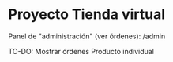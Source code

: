 # Proyecto Tienda virtual

Panel de "administración" (ver órdenes):
 /admin

TO-DO:
    Mostrar órdenes
    Producto individual